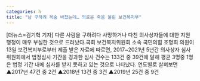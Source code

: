 ```yaml
---
categories: h
title: "남 구하려 목숨 바쳤는데… 의로운 죽음 울린 보건복지부"
---
```

[더뉴스=김기혁 기자] 다른 사람을 구하려다 사망하거나 다친 의사상자들에 대한 지원행정이 매우 부실한 것으로 드러났다.국회 보건복지위원회 소속 국민의힘 조명희 의원이 13일 보건복지부로부터 제출 받은 자료에 따르면, 2017~2021년 5년간 의사상자 심사위원회에서 법정심사 기간을 경과한 심사 건수는 133건 중 39건에 달해 평균 3명중 1명은 법정 기간 내에 심사를 받지 못하고 있는 것으로 나타났다.																연도별로 살펴보면 ▲2017년 47건 중 2건 ▲2018년 13건 중 3건 ▲2019년 25건 중 9건